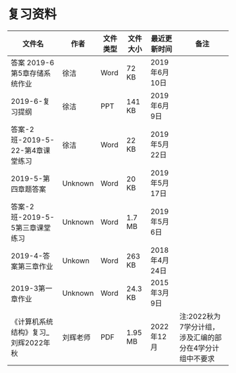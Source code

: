 # 复习资料

文件名|作者|文件类型|文件大小|最近更新时间|备注
---|---|---|---|---|---
答案 2019-6第5章存储系统作业|徐洁|Word|72 KB|2019年6月10日
2019-6-复习提纲|徐洁|PPT|141 KB|2019年6月9日
答案-2班-2019-5-22-第4章课堂练习|徐洁|Word|22 KB|2019年5月22日
2019-5-第四章题答案|Unknown|Word|20 KB|2019年5月17日
答案-2班-2019-5-5第三章课堂练习|Unknown|Word|1.7 MB|2019年5月6日
2019-4-答案第三章作业|Unkown|Word|263 KB|2018年4月24日
2019-3第一章作业|Unknown|Word|24.3 KB|2015年3月9日
《计算机系统结构》复习_刘辉2022年秋|刘辉老师|PDF|1.95 MB|2022年12月|注:2022秋为7学分计组，涉及汇编的部分在4学分计组中不要求
